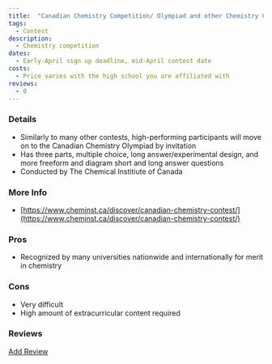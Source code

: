 ```yaml
---
title:  "Canadian Chemistry Competition/ Olympiad and other Chemistry Contests"
tags: 
  - Contest
description:
  - Chemistry competition
dates:
  - Early-April sign up deadline, mid-April contest date
costs:
  - Price varies with the high school you are affiliated with
reviews:
  - 0
---
```


### Details
- Similarly to many other contests, high-performing participants will move on to the Canadian Chemistry Olympiad by invitation
- Has three parts, multiple choice, long answer/experimental design, and more freeform and diagram short and long answer questions
- Conducted by The Chemical Institiute of Canada

### More Info
- [https://www.cheminst.ca/discover/canadian-chemistry-contest/](https://www.cheminst.ca/discover/canadian-chemistry-contest/)

### Pros
- Recognized by many universities nationwide and internationally for merit in chemistry

### Cons
- Very difficult
- High amount of extracurricular content required

### Reviews
<div markdown="0"><a href="{{site.baseurl}}/contact" class="btn">Add Review</a></div>